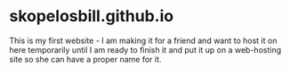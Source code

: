 # skopelosbill.github.io
This is my first website - I am making it for a friend and want to host it on here temporarily until I am ready to finish it and put it up on a web-hosting site so she can have a proper name for it.
